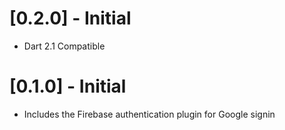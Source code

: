 # [0.2.0] - Initial

* Dart 2.1 Compatible

# [0.1.0] - Initial

* Includes the Firebase authentication plugin for Google signin
